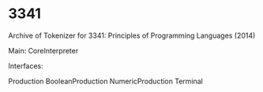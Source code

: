 # 3341

Archive of Tokenizer for 3341: Principles of Programming Languages (2014)

Main:
  CoreInterpreter

Interfaces:

  Production 
  BooleanProduction
  NumericProduction
  Terminal
